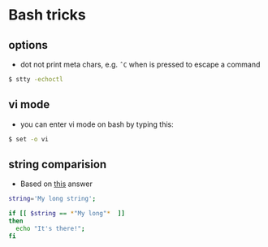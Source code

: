 # Bash tricks

## options

* dot not print meta chars, e.g. `ˆC` when <C-c> is pressed to escape a command

```sh
$ stty -echoctl
```

## vi mode

* you can enter vi mode on bash by typing this:

```sh
$ set -o vi
```
## string comparision

* Based on [this](http://stackoverflow.com/a/229606/4921402) answer

```sh
string='My long string';

if [[ $string == *"My long"*  ]]
then
  echo "It's there!";
fi
```
